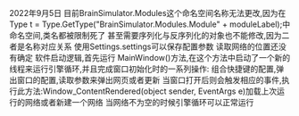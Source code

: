 2022年9月5日
目前BrainSimulator.Modules这个命名空间名称无法更改,因为在 Type t = Type.GetType("BrainSimulator.Modules.Module" + moduleLabel);中命名空间,类名都被限制死了
甚至需要序列化与反序列化的对象也不能修改,因为二者是名称对应关系
使用Settings.settings可以保存配置参数
读取网络的位置还没有确定
软件启动逻辑,首先运行 MainWindow()方法,在这个方法中启动了一个新的线程来运行引擎循环,并且完成窗口初始化时的一系列操作:
组合快捷键的配置,弹出窗口的配置,读取参数来弹出网页或者更新
当窗口打开后则会触发相应的事件,执行此方法:Window_ContentRendered(object sender, EventArgs e)加载上次运行的网络或者新建一个网络
当网络不为空的时候引擎循环可以正常运行


